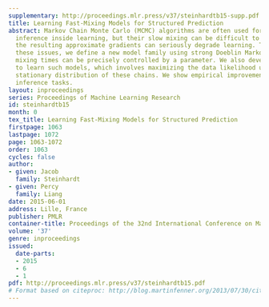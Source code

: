 ```yaml
---
supplementary: http://proceedings.mlr.press/v37/steinhardtb15-supp.pdf
title: Learning Fast-Mixing Models for Structured Prediction
abstract: Markov Chain Monte Carlo (MCMC) algorithms are often used for approximate
  inference inside learning, but their slow mixing can be difficult to diagnose and
  the resulting approximate gradients can seriously degrade learning. To alleviate
  these issues, we define a new model family using strong Doeblin Markov chains, whose
  mixing times can be precisely controlled by a parameter. We also develop an algorithm
  to learn such models, which involves maximizing the data likelihood under the induced
  stationary distribution of these chains. We show empirical improvements on two challenging
  inference tasks.
layout: inproceedings
series: Proceedings of Machine Learning Research
id: steinhardtb15
month: 0
tex_title: Learning Fast-Mixing Models for Structured Prediction
firstpage: 1063
lastpage: 1072
page: 1063-1072
order: 1063
cycles: false
author:
- given: Jacob
  family: Steinhardt
- given: Percy
  family: Liang
date: 2015-06-01
address: Lille, France
publisher: PMLR
container-title: Proceedings of the 32nd International Conference on Machine Learning
volume: '37'
genre: inproceedings
issued:
  date-parts:
  - 2015
  - 6
  - 1
pdf: http://proceedings.mlr.press/v37/steinhardtb15.pdf
# Format based on citeproc: http://blog.martinfenner.org/2013/07/30/citeproc-yaml-for-bibliographies/
---
```

